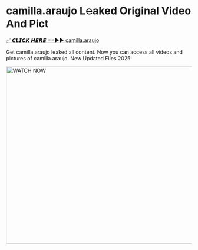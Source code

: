 # camilla.araujo L𝚎aked Original Video And Pict

<p><a href="https://cliphot.my.id/camilla.araujo" rel="nofollow">✅ 𝘾𝙇𝙄𝘾𝙆 𝙃𝙀𝙍𝙀 ==►► camilla.araujo​</a></p>


<p>Get camilla.araujo leaked all content. Now you can access all videos and pictures of camilla.araujo. New Updated Files 2025!</p>


<p><a rel="nofollow" title="WATCH NOW" href="https://cliphot.my.id/camilla.araujo"><img border="camilla.araujo" height="480" width="720" title="WATCH NOW" alt="WATCH NOW" src="https://i.ibb.co.com/xMMVF88/686577567.gif"></a></p>